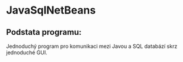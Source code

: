 # JavaSqlNetBeans
## Podstata programu:
Jednoduchý program pro komunikaci mezi Javou a SQL databází skrz jednoduché GUI.
